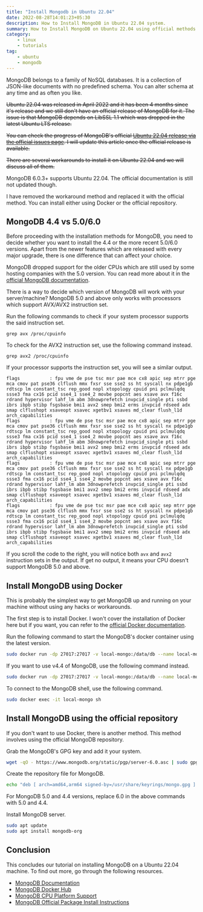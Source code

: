 ```yaml
---
title: "Install Mongodb in Ubuntu 22.04"
date: 2022-08-28T14:01:23+05:30
description: How to Install MongoDB in Ubuntu 22.04 system.
summary: How to Install MongoDB on Ubuntu 22.04 using official methods
category:
    - linux
    - tutorials
tag:
    - ubuntu
    - mongodb
---
```


MongoDB belongs to a family of NoSQL databases. It is a collection of JSON-like documents with no predefined schema. You can alter schema at any time and as often you like.

~~Ubuntu 22.04 was released in April 2022 and it has been 4 months since it's release and we still don't have an official release of MongoDB for it. The issue is that MongoDB depends on LibSSL 1.1 which was dropped in the latest Ubuntu LTS release.~~

~~You can check the progress of MongoDB's official [Ubuntu 22.04 release via the official issues page](https://jira.mongodb.org/browse/SERVER-62300). I will update this article once the official release is available.~~

~~There are several workarounds to install it on Ubuntu 22.04 and we will discuss all of them.~~

MongoDB 6.0.3+ supports Ubuntu 22.04. The official documentation is still not updated though.

I have removed the workaround method and replaced it with the official method. You can install either using Docker or the official repository.

## MongoDB 4.4 vs 5.0/6.0

Before proceeding with the installation methods for MongoDB, you need to decide whether you want to install the 4.4 or the more recent 5.0/6.0 versions. Apart from the newer features which are released with every major upgrade, there is one difference that can affect your choice.

MongoDB dropped support for the older CPUs which are still used by some hosting companies with the 5.0 version. You can read more about it in the [official MongoDB documentation](https://www.mongodb.com/docs/v6.0/administration/production-notes/#platform-support-notes).

There is a way to decide which version of MongoDB will work with your server/machine? MongoDB 5.0 and above only works with processors which support AVX/AVX2 instruction set.

Run the following commands to check if your system processor supports the said instruction set.

```shell
grep avx /proc/cpuinfo
```

To check for the AVX2 instruction set, use the following command instead.

```shell
grep avx2 /proc/cpuinfo
```

If your processor supports the instruction set, you will see a similar output.

```shell
flags           : fpu vme de pse tsc msr pae mce cx8 apic sep mtrr pge mca cmov pat pse36 clflush mmx fxsr sse sse2 ss ht syscall nx pdpe1gb rdtscp lm constant_tsc rep_good nopl xtopology cpuid pni pclmulqdq ssse3 fma cx16 pcid sse4_1 sse4_2 movbe popcnt aes xsave avx f16c rdrand hypervisor lahf_lm abm 3dnowprefetch invpcid_single pti ssbd ibrs ibpb stibp fsgsbase bmi1 avx2 smep bmi2 erms invpcid rdseed adx smap clflushopt xsaveopt xsavec xgetbv1 xsaves md_clear flush_l1d arch_capabilities
flags           : fpu vme de pse tsc msr pae mce cx8 apic sep mtrr pge mca cmov pat pse36 clflush mmx fxsr sse sse2 ss ht syscall nx pdpe1gb rdtscp lm constant_tsc rep_good nopl xtopology cpuid pni pclmulqdq ssse3 fma cx16 pcid sse4_1 sse4_2 movbe popcnt aes xsave avx f16c rdrand hypervisor lahf_lm abm 3dnowprefetch invpcid_single pti ssbd ibrs ibpb stibp fsgsbase bmi1 avx2 smep bmi2 erms invpcid rdseed adx smap clflushopt xsaveopt xsavec xgetbv1 xsaves md_clear flush_l1d arch_capabilities
flags           : fpu vme de pse tsc msr pae mce cx8 apic sep mtrr pge mca cmov pat pse36 clflush mmx fxsr sse sse2 ss ht syscall nx pdpe1gb rdtscp lm constant_tsc rep_good nopl xtopology cpuid pni pclmulqdq ssse3 fma cx16 pcid sse4_1 sse4_2 movbe popcnt aes xsave avx f16c rdrand hypervisor lahf_lm abm 3dnowprefetch invpcid_single pti ssbd ibrs ibpb stibp fsgsbase bmi1 avx2 smep bmi2 erms invpcid rdseed adx smap clflushopt xsaveopt xsavec xgetbv1 xsaves md_clear flush_l1d arch_capabilities
flags           : fpu vme de pse tsc msr pae mce cx8 apic sep mtrr pge mca cmov pat pse36 clflush mmx fxsr sse sse2 ss ht syscall nx pdpe1gb rdtscp lm constant_tsc rep_good nopl xtopology cpuid pni pclmulqdq ssse3 fma cx16 pcid sse4_1 sse4_2 movbe popcnt aes xsave avx f16c rdrand hypervisor lahf_lm abm 3dnowprefetch invpcid_single pti ssbd ibrs ibpb stibp fsgsbase bmi1 avx2 smep bmi2 erms invpcid rdseed adx smap clflushopt xsaveopt xsavec xgetbv1 xsaves md_clear flush_l1d arch_capabilities
```

If you scroll the code to the right, you will notice both `avx` and `avx2` instruction sets in the output. If get no output, it means your CPU doesn't support MongoDB 5.0 and above.

## Install MongoDB using Docker

This is probably the simplest way to get MongoDB up and running on your machine without using any hacks or workarounds.

The first step is to install Docker. I won't cover the installation of Docker here but if you want, you can refer to the [official Docker documentation](https://docs.docker.com/engine/install/).

Run the following command to start the MongoDB's docker container using the latest version.

```bash
sudo docker run -dp 27017:27017 -v local-mongo:/data/db --name local-mongo --restart=always mongo:latest
```

If you want to use v4.4 of MongoDB, use the following command instead.

```bash
sudo docker run -dp 27017:27017 -v local-mongo:/data/db --name local-mongo --restart=always mongo:4.4
```

To connect to the MongoDB shell, use the following command.

```bash
sudo docker exec -it local-mongo sh
```

## Install MongoDB using the official repository

If you don't want to use Docker, there is another method. This method involves using the official MongoDB repository.

Grab the MongoDB's GPG key and add it your system.

```bash
wget -qO - https://www.mongodb.org/static/pgp/server-6.0.asc | sudo gpg --dearmor -o /usr/share/keyrings/mongo.gpg
```

Create the repository file for MongoDB.

```bash
echo "deb [ arch=amd64,arm64 signed-by=/usr/share/keyrings/mongo.gpg ] https://repo.mongodb.org/apt/ubuntu jammy/mongodb-org/6.0 multiverse" | sudo tee /etc/apt/sources.list.d/mongodb-org-6.0.list
```

For MongoDB 5.0 and 4.4 versions, replace 6.0 in the above commands with 5.0 and 4.4.

Install MongoDB server.

```bash
sudo apt update
sudo apt install mongodb-org
```

## Conclusion

This concludes our tutorial on installing MongoDB on a Ubuntu 22.04 machine. To find out more, go through the following resources.

- [MongoDB Documentation](https://www.mongodb.com/docs/)
- [MongoDB Docker Hub](https://hub.docker.com/_/mongo)
- [MongoDB CPU Platform Support](https://www.mongodb.com/docs/manual/administration/production-notes/#platform-support-notes)
- [MongoDB Official Package Install Instructions](https://www.mongodb.com/docs/manual/tutorial/install-mongodb-on-ubuntu/)
